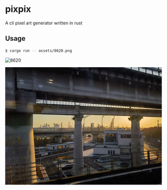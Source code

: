 # pixpix

A cli pixel art generator written in rust

## Usage

```sh
$ cargo run -- assets/8620.png
```

![8620](assets/8620.png)

![wh](assets/wh.jpg)
